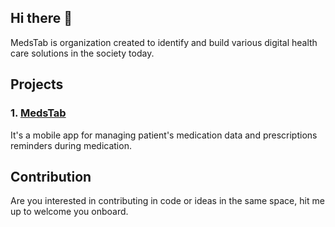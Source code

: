 ## Hi there 👋

MedsTab is organization created to identify and build various digital health care solutions in the society today.

## Projects
### 1. [MedsTab](https://github.com/MedsTab/medstab.git)
  It's a mobile app for managing patient's medication data and prescriptions reminders during medication.

## Contribution
  Are you interested in contributing in code or ideas in the same space, hit me up to welcome you onboard.

